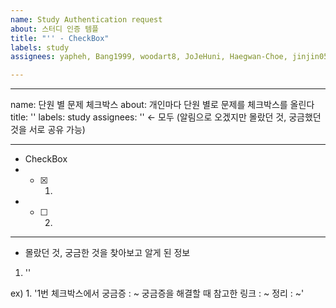 ```yaml
---
name: Study Authentication request
about: 스터디 인증 템플
title: "'' - CheckBox"
labels: study
assignees: yapheh, Bang1999, woodart8, JoJeHuni, Haegwan-Choe, jinjin0528

---
```


---
name: 단원 별 문제 체크박스
about: 개인마다 단원 별로 문제를 체크박스를 올린다
title: ''
labels: study
assignees: '' <- 모두 (알림으로 오겠지만 몰랐던 것, 궁금했던 것을 서로 공유 가능)

---

- CheckBox
- - [x] 1. 
- - [ ] 2. 

---
- 몰랐던 것, 궁금한 것을 찾아보고 알게 된 정보
1. '' 

ex) 1. '1번 체크박스에서 궁금증 : ~
궁금증을 해결할 때 참고한 링크 : ~
정리 : ~'
